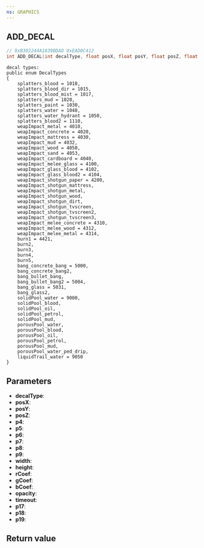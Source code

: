 ```yaml
---
ns: GRAPHICS
---
```

## ADD_DECAL

```c
// 0xB302244A1839BDAD 0xEAD0C412
int ADD_DECAL(int decalType, float posX, float posY, float posZ, float p4, float p5, float p6, float p7, float p8, float p9, float width, float height, float rCoef, float gCoef, float bCoef, float opacity, float timeout, BOOL p17, BOOL p18, BOOL p19);
```

```
decal types:  
public enum DecalTypes  
{  
    splatters_blood = 1010,  
    splatters_blood_dir = 1015,  
    splatters_blood_mist = 1017,  
    splatters_mud = 1020,  
    splatters_paint = 1030,  
    splatters_water = 1040,  
    splatters_water_hydrant = 1050,  
    splatters_blood2 = 1110,  
    weapImpact_metal = 4010,  
    weapImpact_concrete = 4020,  
    weapImpact_mattress = 4030,  
    weapImpact_mud = 4032,  
    weapImpact_wood = 4050,  
    weapImpact_sand = 4053,  
    weapImpact_cardboard = 4040,  
    weapImpact_melee_glass = 4100,  
    weapImpact_glass_blood = 4102,  
    weapImpact_glass_blood2 = 4104,  
    weapImpact_shotgun_paper = 4200,  
    weapImpact_shotgun_mattress,  
    weapImpact_shotgun_metal,  
    weapImpact_shotgun_wood,  
    weapImpact_shotgun_dirt,  
    weapImpact_shotgun_tvscreen,  
    weapImpact_shotgun_tvscreen2,  
    weapImpact_shotgun_tvscreen3,  
    weapImpact_melee_concrete = 4310,  
    weapImpact_melee_wood = 4312,  
    weapImpact_melee_metal = 4314,  
    burn1 = 4421,  
    burn2,  
    burn3,  
    burn4,  
    burn5,  
    bang_concrete_bang = 5000,  
    bang_concrete_bang2,  
    bang_bullet_bang,  
    bang_bullet_bang2 = 5004,  
    bang_glass = 5031,  
    bang_glass2,  
    solidPool_water = 9000,  
    solidPool_blood,  
    solidPool_oil,  
    solidPool_petrol,  
    solidPool_mud,  
    porousPool_water,  
    porousPool_blood,  
    porousPool_oil,  
    porousPool_petrol,  
    porousPool_mud,  
    porousPool_water_ped_drip,  
    liquidTrail_water = 9050  
}  
```

## Parameters
* **decalType**: 
* **posX**: 
* **posY**: 
* **posZ**: 
* **p4**: 
* **p5**: 
* **p6**: 
* **p7**: 
* **p8**: 
* **p9**: 
* **width**: 
* **height**: 
* **rCoef**: 
* **gCoef**: 
* **bCoef**: 
* **opacity**: 
* **timeout**: 
* **p17**: 
* **p18**: 
* **p19**: 

## Return value
